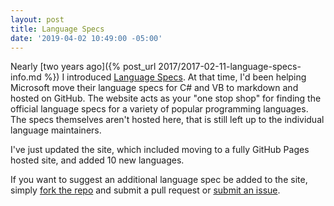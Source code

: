 ```yaml
---
layout: post
title: Language Specs
date: '2019-04-02 10:49:00 -05:00'
---
```


Nearly [two years ago]({% post_url 2017/2017-02-11-language-specs-info.md %}) I introduced [Language Specs](https://www.languagespecs.info/). At that time, I'd been helping Microsoft move their language specs for C# and VB to markdown and hosted on GitHub. The website acts as your "one stop shop" for finding the official language specs for a variety of popular programming languages. The specs themselves aren't hosted here, that is still left up to the individual language maintainers.

I've just updated the site, which included moving to a fully GitHub Pages hosted site, and added 10 new languages. 

If you want to suggest an additional language spec be added to the site, simply [fork the repo](https://github.com/scottdorman/languagespecs.info/fork) and submit a pull request or [submit an issue](https://github.com/scottdorman/languagespecs.info/issues).